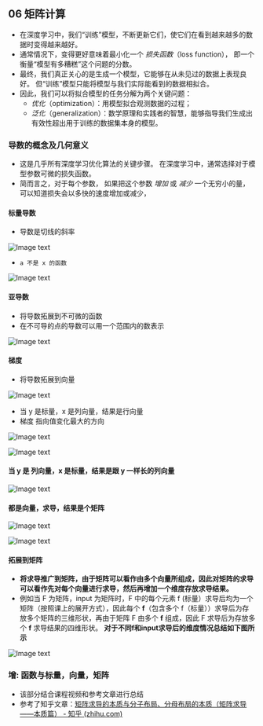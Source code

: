 ## 06 矩阵计算

- 在深度学习中，我们“训练”模型，不断更新它们，使它们在看到越来越多的数据时变得越来越好。
- 通常情况下，变得更好意味着最小化一个 _损失函数_（loss function）， 即一个衡量“模型有多糟糕”这个问题的分数。 
- 最终，我们真正关心的是生成一个模型，它能够在从未见过的数据上表现良好。 但“训练”模型只能将模型与我们实际能看到的数据相拟合。 
- 因此，我们可以将拟合模型的任务分解为两个关键问题：
	-   _优化_（optimization）：用模型拟合观测数据的过程；
	-   _泛化_（generalization）：数学原理和实践者的智慧，能够指导我们生成出有效性超出用于训练的数据集本身的模型。

### 导数的概念及几何意义
- 这是几乎所有深度学习优化算法的关键步骤。 在深度学习中，通常选择对于模型参数可微的损失函数。 
- 简而言之，对于每个参数， 如果把这个参数 _增加_ 或 _减少_ 一个无穷小的量，可以知道损失会以多快的速度增加或减少，


#### 标量导数
+ 导数是切线的斜率

![Image text](https://raw.githubusercontent.com/burningmysoul2077/Notes/main/ScreenShots/%E6%9E%97%E8%BD%A9%E7%94%B0%E6%9C%BA%E5%99%A8%E5%AD%A6%E4%B9%A0%E5%9F%BA%E7%9F%B3/Pasted%20image%2020230317160456.png)

- `a 不是 x 的函数`

![Image text](https://raw.githubusercontent.com/burningmysoul2077/Notes/main/ScreenShots/%E6%9E%97%E8%BD%A9%E7%94%B0%E6%9C%BA%E5%99%A8%E5%AD%A6%E4%B9%A0%E5%9F%BA%E7%9F%B3/Pasted%20image%2020230317160605.png)


#### 亚导数

+ 将导数拓展到不可微的函数
+ 在不可导的点的导数可以用一个范围内的数表示

![Image text](https://raw.githubusercontent.com/burningmysoul2077/Notes/main/ScreenShots/%E6%9E%97%E8%BD%A9%E7%94%B0%E6%9C%BA%E5%99%A8%E5%AD%A6%E4%B9%A0%E5%9F%BA%E7%9F%B3/Pasted%20image%2020230317161114.png)

#### 梯度

- 将导数拓展到向量

![Image text](https://raw.githubusercontent.com/burningmysoul2077/Notes/main/ScreenShots/%E6%9E%97%E8%BD%A9%E7%94%B0%E6%9C%BA%E5%99%A8%E5%AD%A6%E4%B9%A0%E5%9F%BA%E7%9F%B3/Pasted%20image%2020230317161310.png)

- 当 y 是标量，x 是列向量，结果是行向量
-  梯度 指向值变化最大的方向

![Image text](https://raw.githubusercontent.com/burningmysoul2077/Notes/main/ScreenShots/%E6%9E%97%E8%BD%A9%E7%94%B0%E6%9C%BA%E5%99%A8%E5%AD%A6%E4%B9%A0%E5%9F%BA%E7%9F%B3/Pasted%20image%2020230317161448.png)

![Image text](https://raw.githubusercontent.com/burningmysoul2077/Notes/main/ScreenShots/%E6%9E%97%E8%BD%A9%E7%94%B0%E6%9C%BA%E5%99%A8%E5%AD%A6%E4%B9%A0%E5%9F%BA%E7%9F%B3/Pasted%20image%2020230317162202.png)

#### 当 y 是 列向量，x 是标量，结果是跟 y 一样长的列向量

![Image text](https://raw.githubusercontent.com/burningmysoul2077/Notes/main/ScreenShots/%E6%9E%97%E8%BD%A9%E7%94%B0%E6%9C%BA%E5%99%A8%E5%AD%A6%E4%B9%A0%E5%9F%BA%E7%9F%B3/Pasted%20image%2020230317162301.png)

#### 都是向量，求导，结果是个矩阵

![Image text](https://raw.githubusercontent.com/burningmysoul2077/Notes/main/ScreenShots/%E6%9E%97%E8%BD%A9%E7%94%B0%E6%9C%BA%E5%99%A8%E5%AD%A6%E4%B9%A0%E5%9F%BA%E7%9F%B3/Pasted%20image%2020230317162606.png)

![Image text](https://raw.githubusercontent.com/burningmysoul2077/Notes/main/ScreenShots/%E6%9E%97%E8%BD%A9%E7%94%B0%E6%9C%BA%E5%99%A8%E5%AD%A6%E4%B9%A0%E5%9F%BA%E7%9F%B3/Pasted%20image%2020230317162721.png)

#### 拓展到矩阵

- **将求导推广到矩阵，由于矩阵可以看作由多个向量所组成，因此对矩阵的求导可以看作先对每个向量进行求导，然后再增加一个维度存放求导结果。**
- 例如当 F 为矩阵，input 为矩阵时，F 中的每个元素 f (标量）求导后均为一个矩阵（按照课上的展开方式），因此每个 **f**（包含多个 f（标量））求导后为存放多个矩阵的三维形状，再由于矩阵 F 由多个 **f** 组成，因此 F 求导后为存放多个 **f** 求导结果的四维形状。 **对于不同f和input求导后的维度情况总结如下图所示**

![Image text](https://raw.githubusercontent.com/burningmysoul2077/Notes/main/ScreenShots/%E6%9E%97%E8%BD%A9%E7%94%B0%E6%9C%BA%E5%99%A8%E5%AD%A6%E4%B9%A0%E5%9F%BA%E7%9F%B3/Pasted%20image%2020230317162950.png)

### 增: 函数与标量，向量，矩阵

- 该部分结合课程视频和参考文章进行总结
- 参考了知乎文章：[矩阵求导的本质与分子布局、分母布局的本质（矩阵求导——本质篇） - 知乎 (zhihu.com)](https://zhuanlan.zhihu.com/p/263777564)
